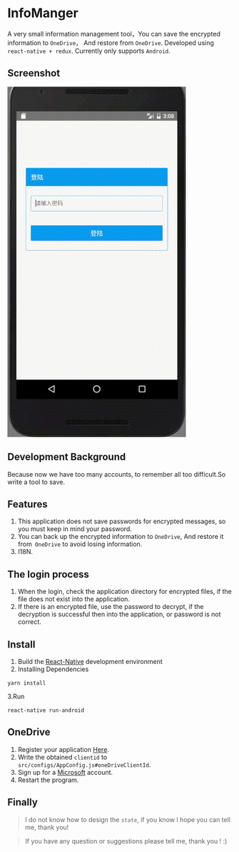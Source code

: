 InfoManger
===
A very small information management tool，You can save the encrypted information to `OneDrive`，
And restore from `OneDrive`. Developed using `react-native + redux`. Currently only supports `Android`.

Screenshot
---
![InfoManager](./screenshot/infomanager.gif)

Development Background
---
Because now we have too many accounts, to remember all too difficult.So write a tool to save.

Features
---
1. This application does not save passwords for encrypted messages, so you must keep in mind your password.
2. You can back up the encrypted information to `OneDrive`, And restore it from` OneDrive` to avoid losing information.
3. I18N.

The login process
---
1. When the login, check the application directory for encrypted files, if the file does not exist into the application.
2. If there is an encrypted file, use the password to decrypt, if the decryption is successful then into the application, or password is not correct.


Install
---

1. Build the [React-Native](http://facebook.github.io/react-native/docs/getting-started.html#content) development environment
2. Installing Dependencies

```shell
yarn install
```
3.Run

```shell
react-native run-android
```


OneDrive
---
1. Register your application [Here](https://dev.onedrive.com/app-registration.htm#register-your-app-for-onedrive).
2. Write the obtained `clientid` to `src/configs/AppConfig.js#oneDriveClientId`.
3. Sign up for a [Microsoft](https://account.microsoft.com) account.
4. Restart the program.

Finally
---
> I do not know how to design the `state`, if you know I hope you can tell me, thank you!

>If you have any question or suggestions please tell me, thank you !  :)
